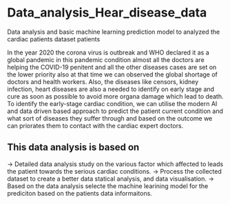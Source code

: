 # Data_analysis_Hear_disease_data
Data analysis and basic machine learning prediction model to analyzed the cardiac patients dataset
patients

In the year 2020 the corona virus is outbreak and WHO declared it as a global pandemic in this pandemic condition 
almost all the doctors are helping the COVID-19 penitent and all the other diseases cases are set on the lower priority 
also at that time we can observed the global shortage of doctors and health workers. Also, the diseases like censors, kidney 
infection, heart diseases are also a needed to identify on early stage and cure as soon as possible to avoid more organa damage 
which lead to death. To identify the early-stage cardiac condition, we can utilise the modern AI and data driven based approach 
to predict the patient current condition and what sort of diseases they suffer through and based on the outcome we can priorates 
them to contact with the cardiac expert doctors.

## This data analysis is based on
-> Detailed data analysis study on the various factor which affected to leads the patient towards the serious cardiac conditions.
-> Process the collected dataset to create a better data statical analysis, and data visualisation.
-> Based on the data analysis selecte the machine learining model for the prediciton based on the patients data informaitons.
